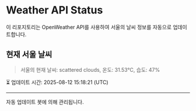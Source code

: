 
# Weather API Status

이 리포지토리는 OpenWeather API를 사용하여 서울의 날씨 정보를 자동으로 업데이트합니다.

## 현재 서울 날씨
> 서울의 현재 날씨: scattered clouds, 온도: 31.53°C, 습도: 47%

⏳ 업데이트 시간: 2025-08-12 15:18:21 (UTC)

---
자동 업데이트 봇에 의해 관리됩니다.
